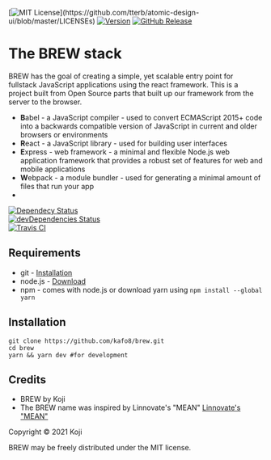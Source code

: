[![MIT License](https://img.shields.io/apm/l/atomic-design-ui.svg?)](https://github.com/tterb/atomic-design-ui/blob/master/LICENSEs)
[![Version](https://badge.fury.io/gh/08-k%2Fbrew.svg)](https://badge.fury.io/gh/08-k%2Fbrew)
[![GitHub Release](https://img.shields.io/github/release/08-k/brew.svg?style=flat)]() 
# The BREW stack
BREW has the goal of creating a simple, yet scalable entry point for fullstack JavaScript applications using the react framework.
This is a project built from Open Source parts that built up our framework from the server to the browser.
* **B**abel - a JavaScript compiler - used to convert ECMAScript 2015+ code into a backwards compatible version of JavaScript in current and older browsers or environments
* **R**eact - a JavaScript library - used for building user interfaces
* **E**xpress - web framework - a minimal and flexible Node.js web application framework that provides a robust set of features for web and mobile applications
* **W**ebpack - a module bundler - used for generating a minimal amount of files that run your app
* 
[![Dependecy Status](https://david-dm.org/08-k/brew.svg)](https://david-dm.org/08-k/brew)  
[![devDependencies Status](https://david-dm.org/08-k/brew/dev-status.svg)](https://david-dm.org/08-k/brew?type=dev)  
[![Travis CI](https://travis-ci.com/08-k/brew.svg?branch=latest)](https://travis-ci.com/08-k/brew)
## Requirements
* git - [Installation](https://www.linode.com/docs/development/version-control/how-to-install-git-on-linux-mac-and-windows/)
* node.js - [Download](https://nodejs.org/en/download/)
* npm - comes with node.js or download yarn using `npm install --global yarn`
## Installation
```
git clone https://github.com/kafo8/brew.git
cd brew
yarn && yarn dev #for development
```
## Credits
* BREW by Koji
* The BREW name was inspired by Linnovate's "MEAN"
[Linnovate's "MEAN"](https://github.com/linnovate/mean)

Copyright © 2021 Koji

BREW may be freely distributed under the MIT license.
